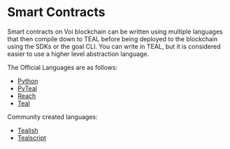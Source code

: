 # Smart Contracts

Smart contracts on Voi blockchain can be written using multiple languages that then compile down to TEAL before being deployed to the blockchain using the SDKs or the goal CLI. You can write in TEAL, but it is considered easier to use a higher level abstraction language.

The Official Languages are as follows:

* [Python](https://algorandfoundation.github.io/puya/)
* [PyTeal](https://github.com/algorand/pyteal)
* [Reach](https://github.com/reach-sh/reach-lang)
* [Teal](https://developer.algorand.org/docs/get-details/dapps/avm/teal/)

Community created languages:

* [Tealish](https://github.com/tinymanorg/tealish)
* [Tealscript](https://github.com/algorandfoundation/TEALScript)